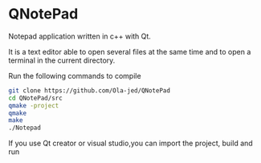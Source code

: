 # QNotePad
Notepad application written in c++ with Qt.

It is a text editor able to open several files at the same time and to open a terminal in the current directory.

Run the following commands to compile
```bash
git clone https://github.com/Ola-jed/QNotePad
cd QNotePad/src
qmake -project
qmake
make
./Notepad
```
If you use Qt creator or visual studio,you can import the project, build and run
